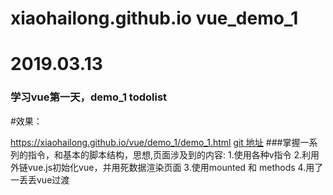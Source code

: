 # xiaohailong.github.io vue_demo_1
# 2019.03.13
### 学习vue第一天，demo_1 todolist
#效果：

https://xiaohailong.github.io/vue/demo_1/demo_1.html
[git 地址](https://github.com/xiaohailong/xiaohailong.github.io)
###掌握一系列的指令，和基本的脚本结构，思想,页面涉及到的内容:
1.使用各种v指令
2.利用外链vue.js初始化vue，并用死数据渲染页面
3.使用mounted 和 methods
4.用了一丢丢vue过渡
